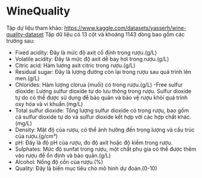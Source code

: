 # WineQuality
Tập dự liệu tham khảo: https://www.kaggle.com/datasets/yasserh/wine-quality-dataset
Tập dữ liệu có 13 cột và khoảng 1143 dòng bao gồm các trường sau:
- Fixed acidity: Đây là mức độ axit cố định trong rượu.(g/L)
- Volatile acidity: Đây là mức độ axit dễ bay hơi trong rượu.(g/L)
- Citric acid: Hàm lượng axit citric trong rượu.(g/L)
- Residual sugar: Đây là lượng đường còn lại trong rượu sau quá trình lên men.(g/L)
- Chlorides: Hàm lượng clorua (muối) có trong rượu.(g/L)
-Free sulfur dioxide: Lượng sulfur dioxide tự do lưu thông trong rượu. Sulfur dioxide tự do có thể được sử dụng để bảo quản và bảo vệ rượu khỏi quá trình oxy hóa và vi khuẩn.(mg/L)
- Total sulfur dioxide: Tổng lượng sulfur dioxide có trong rượu, bao gồm cả sulfur dioxide tự do và sulfur dioxide kết hợp với các hợp chất khác. (mg/L)
- Density: Mật độ của rượu, có thể ảnh hưởng đến trọng lượng và cấu trúc của rượu.(g/cm³)
- pH: Đây là độ pH của rượu, đo độ axit hoặc độ kiềm trong rượu.
- Sulphates: Mức độ sunfat trong rượu, một chất phụ gia có thể được thêm vào rượu để ổn định và bảo quản.(g/L)
- Alcohol: Nồng độ cồn của rượu.(%)
- Quality: Đây là biến mục tiêu cho mô hình dự đoán.(0-10)

